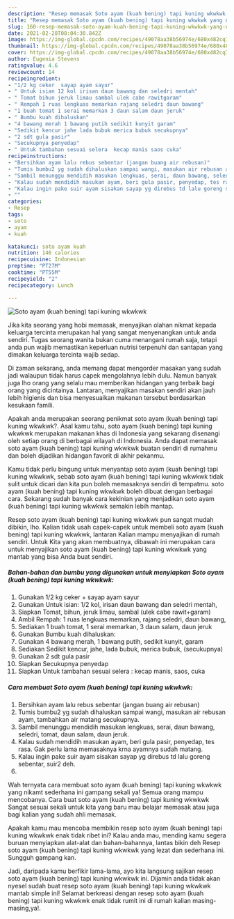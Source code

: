 ```yaml
---
description: "Resep memasak Soto ayam (kuah bening) tapi kuning wkwkwk yang nikmat Untuk Jualan"
title: "Resep memasak Soto ayam (kuah bening) tapi kuning wkwkwk yang nikmat Untuk Jualan"
slug: 160-resep-memasak-soto-ayam-kuah-bening-tapi-kuning-wkwkwk-yang-nikmat-untuk-jualan
date: 2021-02-28T08:04:30.842Z
image: https://img-global.cpcdn.com/recipes/49078aa38b56974e/680x482cq70/soto-ayam-kuah-bening-tapi-kuning-wkwkwk-foto-resep-utama.jpg
thumbnail: https://img-global.cpcdn.com/recipes/49078aa38b56974e/680x482cq70/soto-ayam-kuah-bening-tapi-kuning-wkwkwk-foto-resep-utama.jpg
cover: https://img-global.cpcdn.com/recipes/49078aa38b56974e/680x482cq70/soto-ayam-kuah-bening-tapi-kuning-wkwkwk-foto-resep-utama.jpg
author: Eugenia Stevens
ratingvalue: 4.6
reviewcount: 14
recipeingredient:
- "1/2 kg ceker  sayap ayam sayur"
- " Untuk isian 12 kol irisan daun bawang dan seledri mentah"
- " Tomat bihun jeruk limau sambal ulek cabe rawitgaram"
- " Rempah 1 ruas lengkuas memarkan rajang seledri daun bawang"
- "1 buah tomat 1 serai memarkan 3 daun salam daun jeruk"
- " Bumbu kuah dihaluskan"
- "4 bawang merah 1 bawang putih sedikit kunyit garam"
- "Sedikit kencur jahe lada bubuk merica bubuk secukupnya"
- "2 sdt gula pasir"
- "Secukupnya penyedap"
- " Untuk tambahan sesuai selera  kecap manis saos cuka"
recipeinstructions:
- "Bersihkan ayam lalu rebus sebentar (jangan buang air rebusan)"
- "Tumis bumbu2 yg sudah dihaluskan sampai wangi, masukan air rebusan ayam, tambahkan air matang secukupnya."
- "Sambil menunggu mendidih masukan lengkuas, serai, daun bawang, seledri, tomat, daun salam, daun jeruk."
- "Kalau sudah mendidih masukan ayam, beri gula pasir, penyedap, tes rasa. Gak perlu lama memasaknya krna ayamnya sudah matang."
- "Kalau ingin pake suir ayam sisakan sayap yg direbus td lalu goreng sebentar, suir2 deh."
- ""
categories:
- Resep
tags:
- soto
- ayam
- kuah

katakunci: soto ayam kuah 
nutrition: 146 calories
recipecuisine: Indonesian
preptime: "PT27M"
cooktime: "PT55M"
recipeyield: "2"
recipecategory: Lunch

---
```



![Soto ayam (kuah bening) tapi kuning wkwkwk](https://img-global.cpcdn.com/recipes/49078aa38b56974e/680x482cq70/soto-ayam-kuah-bening-tapi-kuning-wkwkwk-foto-resep-utama.jpg)

Jika kita seorang yang hobi memasak, menyajikan olahan nikmat kepada keluarga tercinta merupakan hal yang sangat menyenangkan untuk anda sendiri. Tugas seorang  wanita bukan cuma menangani rumah saja, tetapi anda pun wajib memastikan keperluan nutrisi terpenuhi dan santapan yang dimakan keluarga tercinta wajib sedap.

Di zaman  sekarang, anda memang dapat mengorder masakan yang sudah jadi walaupun tidak harus capek mengolahnya lebih dulu. Namun banyak juga lho orang yang selalu mau memberikan hidangan yang terbaik bagi orang yang dicintainya. Lantaran, menyajikan masakan sendiri akan jauh lebih higienis dan bisa menyesuaikan makanan tersebut berdasarkan kesukaan famili. 



Apakah anda merupakan seorang penikmat soto ayam (kuah bening) tapi kuning wkwkwk?. Asal kamu tahu, soto ayam (kuah bening) tapi kuning wkwkwk merupakan makanan khas di Indonesia yang sekarang disenangi oleh setiap orang di berbagai wilayah di Indonesia. Anda dapat memasak soto ayam (kuah bening) tapi kuning wkwkwk buatan sendiri di rumahmu dan boleh dijadikan hidangan favorit di akhir pekanmu.

Kamu tidak perlu bingung untuk menyantap soto ayam (kuah bening) tapi kuning wkwkwk, sebab soto ayam (kuah bening) tapi kuning wkwkwk tidak sulit untuk dicari dan kita pun boleh memasaknya sendiri di tempatmu. soto ayam (kuah bening) tapi kuning wkwkwk boleh dibuat dengan berbagai cara. Sekarang sudah banyak cara kekinian yang menjadikan soto ayam (kuah bening) tapi kuning wkwkwk semakin lebih mantap.

Resep soto ayam (kuah bening) tapi kuning wkwkwk pun sangat mudah dibikin, lho. Kalian tidak usah capek-capek untuk membeli soto ayam (kuah bening) tapi kuning wkwkwk, lantaran Kalian mampu menyajikan di rumah sendiri. Untuk Kita yang akan membuatnya, dibawah ini merupakan cara untuk menyajikan soto ayam (kuah bening) tapi kuning wkwkwk yang mantab yang bisa Anda buat sendiri.

<!--inarticleads1-->

##### Bahan-bahan dan bumbu yang digunakan untuk menyiapkan Soto ayam (kuah bening) tapi kuning wkwkwk:

1. Gunakan 1/2 kg ceker + sayap ayam sayur
1. Gunakan  Untuk isian: 1/2 kol, irisan daun bawang dan seledri mentah,
1. Siapkan  Tomat, bihun, jeruk limau, sambal (ulek cabe rawit+garam)
1. Ambil  Rempah: 1 ruas lengkuas memarkan, rajang seledri, daun bawang,
1. Sediakan 1 buah tomat, 1 serai memarkan, 3 daun salam, daun jeruk
1. Gunakan  Bumbu kuah dihaluskan:
1. Gunakan 4 bawang merah, 1 bawang putih, sedikit kunyit, garam
1. Sediakan Sedikit kencur, jahe, lada bubuk, merica bubuk, (secukupnya)
1. Gunakan 2 sdt gula pasir
1. Siapkan Secukupnya penyedap
1. Siapkan  Untuk tambahan sesuai selera : kecap manis, saos, cuka




<!--inarticleads2-->

##### Cara membuat Soto ayam (kuah bening) tapi kuning wkwkwk:

1. Bersihkan ayam lalu rebus sebentar (jangan buang air rebusan)
1. Tumis bumbu2 yg sudah dihaluskan sampai wangi, masukan air rebusan ayam, tambahkan air matang secukupnya.
1. Sambil menunggu mendidih masukan lengkuas, serai, daun bawang, seledri, tomat, daun salam, daun jeruk.
1. Kalau sudah mendidih masukan ayam, beri gula pasir, penyedap, tes rasa. Gak perlu lama memasaknya krna ayamnya sudah matang.
1. Kalau ingin pake suir ayam sisakan sayap yg direbus td lalu goreng sebentar, suir2 deh.
1. 




Wah ternyata cara membuat soto ayam (kuah bening) tapi kuning wkwkwk yang nikamt sederhana ini gampang sekali ya! Semua orang mampu mencobanya. Cara buat soto ayam (kuah bening) tapi kuning wkwkwk Sangat sesuai sekali untuk kita yang baru mau belajar memasak atau juga bagi kalian yang sudah ahli memasak.

Apakah kamu mau mencoba membikin resep soto ayam (kuah bening) tapi kuning wkwkwk enak tidak ribet ini? Kalau anda mau, mending kamu segera buruan menyiapkan alat-alat dan bahan-bahannya, lantas bikin deh Resep soto ayam (kuah bening) tapi kuning wkwkwk yang lezat dan sederhana ini. Sungguh gampang kan. 

Jadi, daripada kamu berfikir lama-lama, ayo kita langsung sajikan resep soto ayam (kuah bening) tapi kuning wkwkwk ini. Dijamin anda tiidak akan nyesel sudah buat resep soto ayam (kuah bening) tapi kuning wkwkwk mantab simple ini! Selamat berkreasi dengan resep soto ayam (kuah bening) tapi kuning wkwkwk enak tidak rumit ini di rumah kalian masing-masing,ya!.

